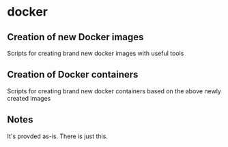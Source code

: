 # docker

## Creation of new Docker images
Scripts for creating brand new docker images with useful tools

## Creation of Docker containers
Scripts for creating brand new docker containers based on the above newly created images

## Notes
It's provded as-is. There is just this. 
